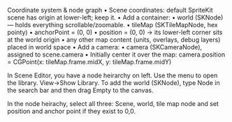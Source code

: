 
Coordinate system & node graph
    •    Scene coordinates: default SpriteKit scene has origin at lower-left; keep it.
    •    Add a container:
    •    world (SKNode) — holds everything scrollable/zoomable.
    •    tileMap (SKTileMapNode, hex pointy)
    •    anchorPoint = (0, 0)
    •    position = (0, 0) → its lower-left corner sits at the world origin
    •    any other map content (units, overlays, debug layers) placed in world space
    •    Add a camera:
    •    camera (SKCameraNode), assigned to scene.camera
    •    Initially center it over the map:
camera.position = CGPoint(x: tileMap.frame.midX, y: tileMap.frame.midY)


In Scene Editor, you have a node heirarchy on left.  Use the menu to
open the library.  View->Show Library.  To add the world (SKNode),
type Node in the search bar and then drag Empty to the canvas.

In the node heirachy, select all three: Scene, world, tile map node and
set position and anchor point if they exist to 0,0.


